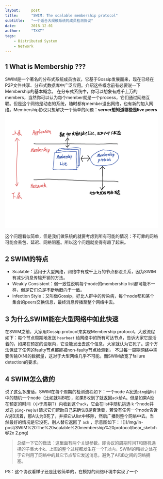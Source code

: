 ```yaml
---
layout:     post
title:      "SWIM: The scalable membership protocol"
subtitle:   "一个适合大规模系统的成员检测协议"
date:       2018-12-01
author:     "TXXT"
tags:
    - Distributed System
    - Network
---
```

## 1 What is Membership ???
SWIM是一个著名的分布式系统成员协议，它基于Gossip发展而来，现在已经在P2P文件共享、分布式数据库中广泛应用。介绍这些概念前有必要说一下Membership的基本概念。
在分布式系统中，你可以想象有成千上万的members，当然你可以认为每个member就是一个process，它们通过网络互联。但是这个网络是动态的系统，随时都有member退出网络，也有新的加入网络。Membership协议只想解决一个简单的问题：**server想知道哪些是live peers**
![](/img/in-post/SWIM%20The%20scalable%20membership%20protocol/bear_sketch@2x.png)

这个问题看似简单，但是我们做系统的就要考虑到所有可能的情况：不可靠的网络可能会丢包、延迟、网络阻塞。所以这个问题就变得有趣了起来。

## 2 SWIM的特点
* Scalable：适用于大型网络，网络中有成千上万的节点都没关系，因为SWIM有减少消息传输开销的方法。
* Weakly Consistent：弱一致性说明每个node的membership list都可能不一样，但是它们总是不断地趋向于一致。
* Infection Style：又叫做Gossip，好比人群中的传染病，每个node都和某个集合的peers交换信息，最终消息传播至整个网络中去。

## 3 为什么SWIM能在大型网络中如此快速
在SWIM之前，大家用Gossip protocol来实现Membership protocol，大致流程如下：每个节点周期地发送 `hearbeat` 给网络中的所有可达节点，告诉大家它是活着的，如果在预定的设限内，它没能发出去这个信息，大家就认为它死了。这个方法保证了任何的faulty节点都能被non-faulty节点检测到。
不过每一周期网络中需要传输O(N)的数据量，这对于大型网络几乎不可能。而SWIM放宽了failure detection的要求。

## 4 SWIM怎么做的
说了这么多废话，SWIM在每个周期的检测流程如下：一个node A发送`ping`给list中的随机一个node（比如就叫B吧），如果B收到了就返回`ack`给A。但是如果A没在预定的时间（小于周期T）内收到这个`ack`，它会在list中随机挑选 k 个node并发送 `ping-req(B)`请求它们帮助自己来确认B是否活着，若没有任何一个node告诉A说B活着，那A认为B死了，并把它从list中移除，然后广播到整个网络中去。当然最好的情况是它没死，别人替它返回了 `ack` ，示意图如下：
![](/img/in-post/SWIM%20The%20scalable%20membership%20protocol/bear_sketch@2x 2.png)

> 总结一下它的做法：这里面有两个关键参数，即协议的周期时间T和随机选择的子集大小k。上图的整个过程都发生在一个T以内。SWIM的精妙之处在于它利用了网络中的其它节点帮它发送消息，避免了A和B之间的网络拥塞。  

PS：这个协议看样子还是比较简单的，在模拟的网络环境中实现了一个